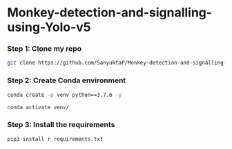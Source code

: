 # Monkey-detection-and-signalling-using-Yolo-v5


### Step 1: Clone my repo
```bash
git clone https://github.com/SanyuktaP/Monkey-detection-and-signalling-using-Yolo-v5.git
```
### Step 2: Create Conda environment

```bash
conda create -p venv python==3.7.6 -y
```
```bash
conda activate venv/
```

### Step 3: Install the requirements
```bash
pip3 install r requirements.txt
```